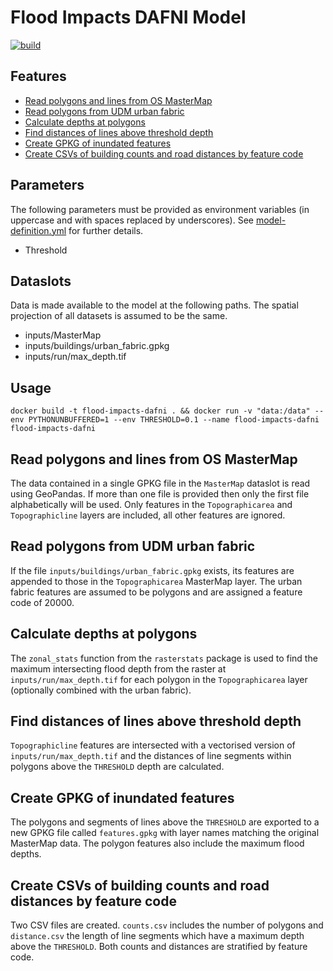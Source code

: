 # Flood Impacts DAFNI Model

[![build](https://github.com/OpenCLIM/flood-impacts-dafni/workflows/build/badge.svg)](https://github.com/OpenCLIM/flood-impacts-dafni/actions)

## Features
- [Read polygons and lines from OS MasterMap](#mastermap)
- [Read polygons from UDM urban fabric](#udm)
- [Calculate depths at polygons](#depth)
- [Find distances of lines above threshold depth](#distance)
- [Create GPKG of inundated features](#gpkg)
- [Create CSVs of building counts and road distances by feature code](#csv)

## Parameters
The following parameters must be provided as environment variables (in uppercase and with spaces replaced by underscores). 
See [model-definition.yml](https://github.com/OpenCLIM/flood-impacts-dafni/blob/master/model-definition.yml) for further details.
- Threshold

## Dataslots
Data is made available to the model at the following paths. The spatial projection of all datasets is assumed to be the same. 
- inputs/MasterMap
- inputs/buildings/urban_fabric.gpkg
- inputs/run/max_depth.tif

## Usage 
`docker build -t flood-impacts-dafni . && docker run -v "data:/data" --env PYTHONUNBUFFERED=1 --env THRESHOLD=0.1 --name flood-impacts-dafni flood-impacts-dafni `

## <a name="mastermap">Read polygons and lines from OS MasterMap</a>
The data contained in a single GPKG file in the `MasterMap` dataslot is read using GeoPandas.
If more than one file is provided then only the first file alphabetically will be used.
Only features in the `Topographicarea` and `Topographicline` layers are included, all other features are ignored.

## <a name="udm">Read polygons from UDM urban fabric</a>
If the file `inputs/buildings/urban_fabric.gpkg` exists, its features are appended to those in the `Topographicarea` 
MasterMap layer. The urban fabric features are assumed to be polygons and are assigned a feature code of 20000.

## <a name="depth">Calculate depths at polygons</a>
The `zonal_stats` function from the `rasterstats` package is used to find the maximum intersecting flood depth from the 
raster at `inputs/run/max_depth.tif` for each polygon in the `Topographicarea` layer (optionally combined with the urban 
fabric).

## <a name="distance">Find distances of lines above threshold depth</a>
`Topographicline` features are intersected with a vectorised version of `inputs/run/max_depth.tif` and the distances of 
line segments within polygons above the `THRESHOLD` depth are calculated.

## <a name="gpkg">Create GPKG of inundated features</a>
The polygons and segments of lines above the `THRESHOLD` are exported to a new GPKG file called `features.gpkg` with 
layer names matching the original MasterMap data. The polygon features also include the maximum flood depths.

## <a name="csv">Create CSVs of building counts and road distances by feature code</a>
Two CSV files are created. `counts.csv` includes the number of polygons and `distance.csv` the length of line segments 
which have a maximum depth above the `THRESHOLD`. Both counts and distances are stratified by feature code.
